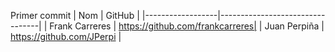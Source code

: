 Primer commit
| Nom              | GitHub                          |
|------------------|---------------------------------|
| Frank Carreres   | https://github.com/frankcarreres| 
| Juan Perpiña     | https://github.com/JPerpi	     |

